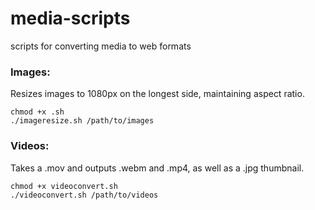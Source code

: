 # media-scripts

scripts for converting media to web formats

### Images:

Resizes images to 1080px on the longest side, maintaining aspect ratio.

```
chmod +x .sh
./imageresize.sh /path/to/images
```


### Videos:

Takes a .mov and outputs .webm and .mp4, as well as a .jpg thumbnail.


```
chmod +x videoconvert.sh
./videoconvert.sh /path/to/videos
```